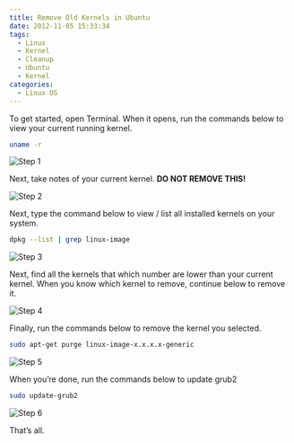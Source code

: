 ```yaml
---
title: Remove Old Kernels in Ubuntu
date: 2012-11-05 15:33:34
tags:
  - Linux
  - Kernel
  - Cleanup
  - Ubuntu
  - Kernel
categories:
  - Linux OS
---
```

To get started, open Terminal. When it opens, run the commands below to view your current running kernel.
```bash
uname -r
```
![Step 1](Yd1k8tebSA1.png "Step 1")

Next, take notes of your current kernel. **DO NOT REMOVE THIS!**

![Step 2](hkHg33NuHR1.png "Step 2")

Next, type the command below to view / list all installed kernels on your system.
```bash
dpkg --list | grep linux-image
```
![Step 3](DSgaRhehgD1.png "Step 3")

Next, find all the kernels that which number are lower than your current kernel. When you know which kernel to remove, continue below to remove it.

![Step 4](zuyz-IjeiN1.png "Step 4")

Finally, run the commands below to remove the kernel you selected.
```bash
sudo apt-get purge linux-image-x.x.x.x-generic
```
![Step 5](pDMnq919zd1.jpg "Step 5")

When you’re done, run the commands below to update grub2
```bash
sudo update-grub2
```
![Step 6](qdBjAMhyDX1.png "Step 6")

That’s all.
